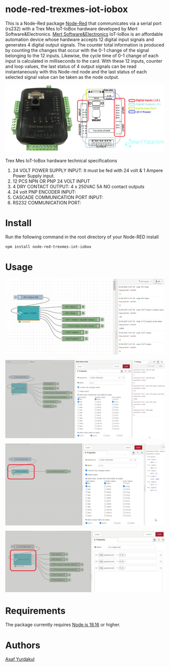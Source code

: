 # node-red-trexmes-iot-iobox

This is a Node-Red package [Node-Red][1] that communicates via a serial port (rs232) with a Trex Mes IoT-IoBox hardware developed by Mert Software&Electronics. [Mert Software&Electronics][2] IoT-IoBox is an affordable automation device whose hardware accepts 12 digital input signals and generates 4 digital output signals. The counter total information is produced by counting the changes that occur with the 0-1 change of the signal belonging to the 12 inputs. Likewise, the cycle time of 0-1 change of each input is calculated in milliseconds to the card. With these 12 inputs, counter and loop values, the last status of 4 output signals can be read instantaneously with this Node-red node and the last status of each selected signal value can be taken as the node output.

![Iot-IoBox image](assets/iocard.png)

Trex Mes IoT-IoBox hardware technical specifications
 
1. 24 VOLT POWER SUPPLY INPUT: It must be fed with 24 volt & 1 Ampere Power Supply input.
2. 12 PCS NPN OR PNP 24 VOLT INPUT
3. 4 DRY CONTACT OUTPUT: 4 x 250VAC 5A NO contact outputs
4. 24 volt PNP ENCODER INPUT:
5. CASCADE COMMUNICATION PORT INPUT:
6. RS232 COMMUNICATION PORT:


# Install

Run the following command in the root directory of your Node-RED install

    npm install node-red-trexmes-iot-iobox

# Usage

![Iot-IoBox Node image1](assets/1.jpg)

![Iot-IoBox Node image1](assets/2.jpg)

![Iot-IoBox Node image1](assets/3.jpg)

![Iot-IoBox Node image1](assets/4.jpg)

# Requirements

The package currently requires [Node.js 18.16][1] or higher.


# Authors

[Asaf Yurdakul][4]

[1]:http://nodered.org
[2]:https://mertyazilim.com.tr/
[4]:https://github.com/asafyurdakul

